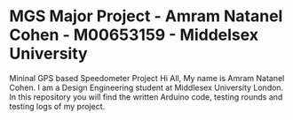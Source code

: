 # MGS Major Project - Amram Natanel Cohen - M00653159 - Middelsex University 
Mininal GPS based Speedometer Project 
Hi All, 
My name is Amram Natanel Cohen. I am a Design Engineering student at Middlesex University London. In this repository you will find the written Arduino code, testing rounds and testing logs of my project. 
